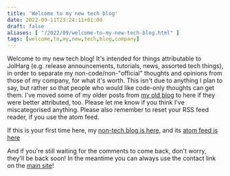 ```yaml
---
title: 'Welcome to my new tech blog'
date: 2022-09-11T23:24:11+01:00
draft: false
aliases: [ "/2022/09/welcome-to-my-new-tech-blog.html" ]
tags: [welcome,to,my,new,tech,blog,company]
---
```


Welcome to my new tech blog! It's intended for things attributable to JolHarg (e.g. release announcements, tutorials, news, assorted tech things), in order to separate my non-code/non-"official" thoughts and opinions from those of my company, for what it's worth. This isn't due to anything I plan to say, but rather so that people who would like code-only thoughts can get them. I've moved some of my older posts from [my old blog](https://blog.dandart.co.uk) to here if they were better attributed, too. Please let me know if you think I've miscategorised anything. Please also remember to reset your RSS feed reader, if you use the atom feed.

If this is your first time here, my [non-tech blog is here](https://blog.dandart.co.uk), and its [atom feed is here](https://blog.dandart.co.uk/atom.xml)

And if you're still waiting for the comments to come back, don't worry, they'll be back soon! In the meantime you can always use the contact link on the [main site](https://jolharg.com)!